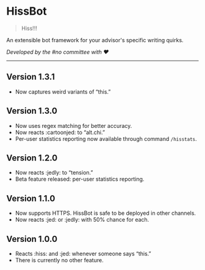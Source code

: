 # HissBot

 > Hiss!!!
 
An extensible bot framework for your advisor's specific writing quirks.

_Developed by the #no committee with :heart:_

---

## Version 1.3.1
- Now captures weird variants of “this.”
## Version 1.3.0
- Now uses regex matching for better accuracy.
- Now reacts :cartoonjed: to “alt.chi.”
- Per-user statistics reporting now available through command `/hisstats`.
## Version 1.2.0
- Now reacts :jedly: to “tension.”
- Beta feature released: per-user statistics reporting.
## Version 1.1.0
- Now supports HTTPS. HissBot is safe to be deployed in other channels.
- Now reacts :jed: or :jedly: with 50% chance for each.
## Version 1.0.0
- Reacts :hiss: and :jed: whenever someone says “this.”
- There is currently no other feature.
